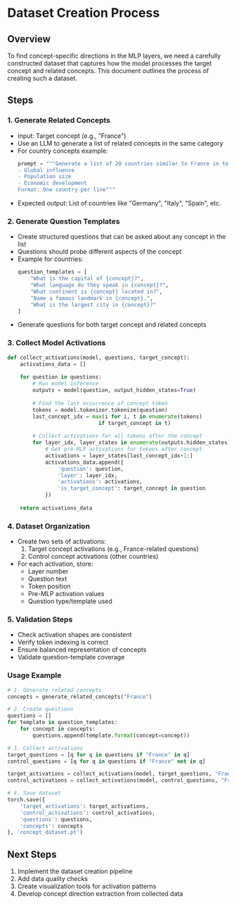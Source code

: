 # Dataset Creation Process

## Overview
To find concept-specific directions in the MLP layers, we need a carefully constructed dataset that captures how the model processes the target concept and related concepts. This document outlines the process of creating such a dataset.

## Steps

### 1. Generate Related Concepts
- Input: Target concept (e.g., "France")
- Use an LLM to generate a list of related concepts in the same category
- For country concepts example:
  ```python
  prompt = """Generate a list of 20 countries similar to France in terms of:
  - Global influence
  - Population size
  - Economic development
  Format: One country per line"""
  ```
- Expected output: List of countries like "Germany", "Italy", "Spain", etc.

### 2. Generate Question Templates
- Create structured questions that can be asked about any concept in the list
- Questions should probe different aspects of the concept
- Example for countries:
  ```python
  question_templates = [
      "What is the capital of {concept}?",
      "What language do they speak in {concept}?",
      "What continent is {concept} located in?",
      "Name a famous landmark in {concept}.",
      "What is the largest city in {concept}?"
  ]
  ```
- Generate questions for both target concept and related concepts

### 3. Collect Model Activations
```python
def collect_activations(model, questions, target_concept):
    activations_data = []
    
    for question in questions:
        # Run model inference
        outputs = model(question, output_hidden_states=True)
        
        # Find the last occurrence of concept token
        tokens = model.tokenizer.tokenize(question)
        last_concept_idx = max(i for i, t in enumerate(tokens) 
                             if target_concept in t)
        
        # Collect activations for all tokens after the concept
        for layer_idx, layer_states in enumerate(outputs.hidden_states):
            # Get pre-MLP activations for tokens after concept
            activations = layer_states[last_concept_idx+1:]
            activations_data.append({
                'question': question,
                'layer': layer_idx,
                'activations': activations,
                'is_target_concept': target_concept in question
            })
    
    return activations_data
```

### 4. Dataset Organization
- Create two sets of activations:
  1. Target concept activations (e.g., France-related questions)
  2. Control concept activations (other countries)
- For each activation, store:
  - Layer number
  - Question text
  - Token position
  - Pre-MLP activation values
  - Question type/template used

### 5. Validation Steps
- Check activation shapes are consistent
- Verify token indexing is correct
- Ensure balanced representation of concepts
- Validate question-template coverage

### Usage Example
```python
# 1. Generate related concepts
concepts = generate_related_concepts("France")

# 2. Create questions
questions = []
for template in question_templates:
    for concept in concepts:
        questions.append(template.format(concept=concept))

# 3. Collect activations
target_questions = [q for q in questions if "France" in q]
control_questions = [q for q in questions if "France" not in q]

target_activations = collect_activations(model, target_questions, "France")
control_activations = collect_activations(model, control_questions, "France")

# 4. Save dataset
torch.save({
    'target_activations': target_activations,
    'control_activations': control_activations,
    'questions': questions,
    'concepts': concepts
}, 'concept_dataset.pt')
```

## Next Steps
1. Implement the dataset creation pipeline
2. Add data quality checks
3. Create visualization tools for activation patterns
4. Develop concept direction extraction from collected data